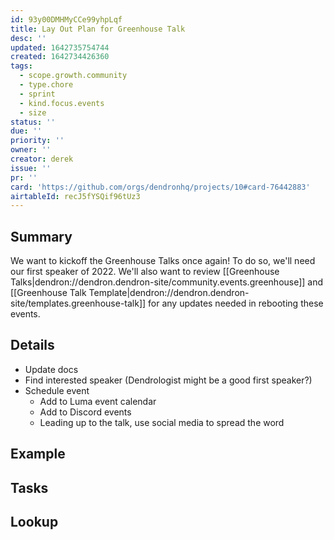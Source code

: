 ```yaml
---
id: 93y00DMHMyCCe99yhpLqf
title: Lay Out Plan for Greenhouse Talk
desc: ''
updated: 1642735754744
created: 1642734426360
tags:
  - scope.growth.community
  - type.chore
  - sprint
  - kind.focus.events
  - size
status: ''
due: ''
priority: ''
owner: ''
creator: derek
issue: ''
pr: ''
card: 'https://github.com/orgs/dendronhq/projects/10#card-76442883'
airtableId: recJ5fYSQif96tUz3
---
```


## Summary

We want to kickoff the Greenhouse Talks once again! To do so, we'll need our first speaker of 2022. We'll also want to review [[Greenhouse Talks|dendron://dendron.dendron-site/community.events.greenhouse]] and [[Greenhouse Talk Template|dendron://dendron.dendron-site/templates.greenhouse-talk]] for any updates needed in rebooting these events.

## Details

- Update docs
- Find interested speaker (Dendrologist might be a good first speaker?)
- Schedule event
  - Add to Luma event calendar
  - Add to Discord events
  - Leading up to the talk, use social media to spread the word

## Example

## Tasks


## Lookup

